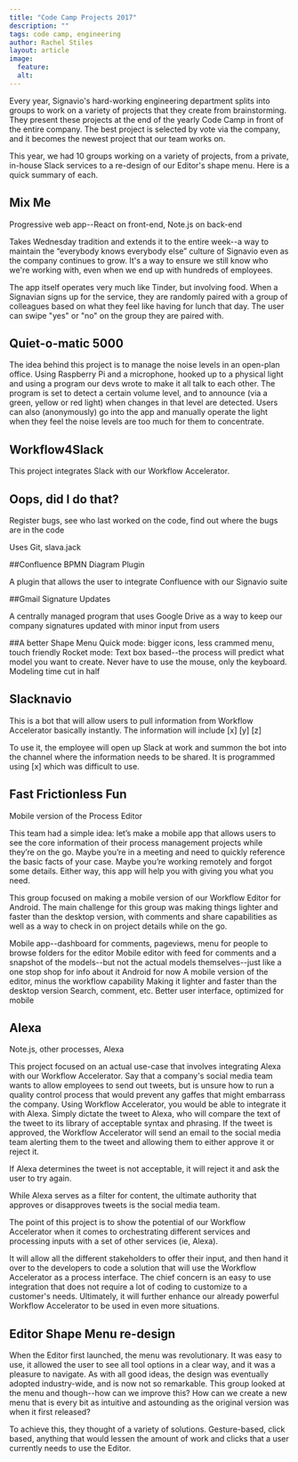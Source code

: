 ```yaml
---
title: "Code Camp Projects 2017"
description: ""
tags: code camp, engineering
author: Rachel Stiles
layout: article
image:
  feature:
  alt:
---
```


Every year, Signavio's hard-working engineering department splits into groups to work on a variety of projects that they create from brainstorming. They present these projects at the end of the yearly Code Camp in front of the entire company. The best project is selected by vote via the company, and it becomes the newest project that our team works on.

This year, we had 10 groups working on a variety of projects, from a private, in-house Slack services to a re-design of our Editor's shape menu. Here is a quick summary of each.

## Mix Me

Progressive web app--React on front-end, Note.js on back-end

Takes Wednesday tradition and extends it to the entire week--a way to maintain the “everybody knows everybody else” culture of Signavio even as the company continues to grow. It's a way to ensure we still know who we're working with, even when we end up with hundreds of employees.

The app itself operates very much like Tinder, but involving food. When a Signavian signs up for the service, they are randomly paired with a group of colleagues based on what they feel like having for lunch that day. The user can swipe "yes" or "no" on the group they are paired with.


## Quiet-o-matic 5000

The idea behind this project is to manage the noise levels in an open-plan office. Using Raspberry Pi and a microphone, hooked up to a physical light and using a program our devs wrote to make it all talk to each other. The program is set to detect a certain volume level, and to announce (via a green, yellow or red light) when changes in that level are detected. Users can also (anonymously) go into the app and manually operate the light when they feel the noise levels are too much for them to concentrate.

## Workflow4Slack

This project integrates Slack with our Workflow Accelerator.

## Oops, did I do that?

Register bugs, see who last worked on the code, find out where the bugs are in the code

Uses Git, slava.jack

##Confluence BPMN Diagram Plugin

A plugin that allows the user to integrate Confluence with our Signavio suite

##Gmail Signature Updates

A centrally managed program that uses Google Drive as a way to keep our company signatures updated with minor input from users

##A better Shape Menu
Quick mode: bigger icons, less crammed menu, touch friendly
Rocket mode: Text box based--the process will predict what model you want to create. Never have to use the mouse, only the keyboard.
Modeling time cut in half


## Slacknavio

This is a bot that will allow users to pull information from Workflow Accelerator basically instantly. The information will include [x] [y] [z]

To use it, the employee will open up Slack at work and summon the bot into the channel where the information needs to be shared. It is programmed using [x] which was difficult to use.

## Fast Frictionless Fun

Mobile version of the Process Editor

This team had a simple idea: let’s make a mobile app that allows users to see the core information of their process management projects while  they’re on the go. Maybe you’re in a meeting and need to quickly reference the basic facts of your case. Maybe you’re working remotely and forgot some details. Either way, this app will help you with giving you what you need.

This group focused on making a mobile version of our Workflow Editor for Android. The main challenge for this group was making things lighter and faster than the desktop version, with comments and share capabilities as well as a way to check in on project details while on the go.

Mobile app--dashboard for comments, pageviews, menu for people to browse folders for the editor
Mobile editor with feed for comments and a snapshot of the models--but not the actual models themselves--just like a one stop shop for info about it
Android for now
A mobile version of the editor, minus the workflow capability
Making it lighter and faster than the desktop version
Search, comment, etc.
Better user interface, optimized for mobile

## Alexa

Note.js, other processes, Alexa

This project focused on an actual use-case that involves integrating Alexa with our Workflow Accelerator. Say that a company's social media team wants to allow employees to send out tweets, but is unsure how to run a quality control process that would prevent any gaffes that might embarrass the company. Using Workflow Accelerator, you would be able to integrate it with Alexa. Simply dictate the tweet to Alexa, who will compare the text of the tweet to its library of acceptable syntax and phrasing. If the tweet is approved, the Workflow Accelerator will send an email to the social media team alerting them to the tweet and allowing them to either approve it or reject it.

If Alexa determines the tweet is not acceptable, it will reject it and ask the user to try again.

While Alexa serves as a filter for content, the ultimate authority that approves or disapproves tweets is the social media team.

The point of this project is to show the potential of our Workflow Accelerator when it comes to orchestrating different services and processing inputs with a set of other services (ie, Alexa).

It will allow all the different stakeholders to offer their input, and then hand it over to the developers to code a solution that will use the Workflow Accelerator as a process interface.  The chief concern is an easy to use integration that does not require a lot of coding to customize to a customer's needs.  Ultimately, it will further enhance our already powerful Workflow Accelerator to be used in even more situations.

## Editor Shape Menu re-design

When the Editor first launched, the menu was revolutionary. It was easy to use, it allowed the user to see all tool options in a clear way, and it was a pleasure to navigate.
As with all good ideas, the design was eventually adopted industry-wide, and is now not so remarkable.
This group looked at the menu and though--how can we improve this? How can we create a new menu that is every bit as intuitive and astounding as the original version was when it first released?

To achieve this, they thought of a variety of solutions. Gesture-based, click based, anything that would lessen the amount of work and clicks that a user currently needs to use the Editor.
